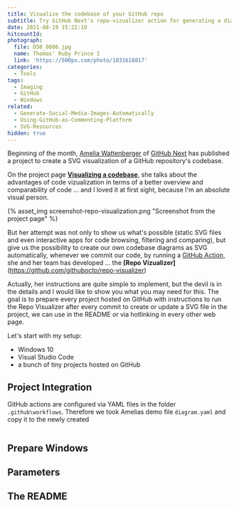 ```yaml
---
title: Visualize the codebase of your GitHub repo
subtitle: Try GitHub Next's repo-vizualizer action for generating a diagram of your codebase
date: 2021-08-19 15:22:19
hitcountId:
photograph:
  file: D50_0086.jpg
  name: Thomas' Ruby Prince I
  link: 'https://500px.com/photo/1031618817'
categories:
  - Tools
tags:
  - Imaging
  - GitHub
  - Windows
related:
  - Generate-Social-Media-Images-Automatically
  - Using-GitHub-as-Commenting-Platform
  - SVG-Resources
hidden: true
---
```


Beginning of the month, [Amelia Wattenberger](https://twitter.com/Wattenberger) of [GitHub Next](https://next.github.com/) has published a project to create a SVG visualization of a GitHub repository's codebase.

On the project page **[Visualizing a codebase](https://next.github.com/projects/repo-visualization)**, she talks about the advantages of code vizualization in terms of a better overview and comparability of code ...  and I loved it at first sight, because I'm an absolute visual person.

{% asset_img screenshot-repo-visualization.png "Screenshot from the project page" %}

But her attempt was not only to show us what's possible (static SVG files and even interactive apps for code browsing, filtering and comparing), but give us the possibility to create our own codebase diagrams as SVG automatically, whenever we commit our code, by running a [GitHub Action](https://docs.github.com/en/actions), she and her team has developed ... the **[Repo Vizualizer]**(https://github.com/githubocto/repo-visualizer)

<!-- more -->

Actually, her instructions are quite simple to implement, but the devil is in the details and I would like to show you what you may need for this. The goal is to prepare every project hosted on GitHub with instructions to run the Repo Visualizer after every commit to create or update a SVG file in the project, we can use in the README or via hotlinking in every other web page.

Let's start with my setup:

* Windows 10
* Visual Studio Code
* a bunch of tiny projects hosted on GitHub

## Project Integration

GitHub actions are configured via YAML files in the folder ``.github\workflows``. Therefore we took Amelias demo file ``diagram.yaml`` and copy it to the newly created

```yaml diagram.yml

```

## Prepare Windows

## Parameters

## The README

